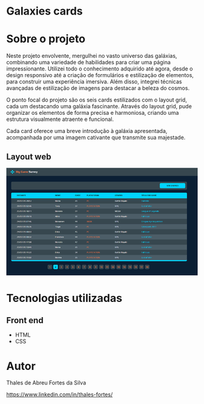 # Galaxies cards

# Sobre o projeto

Neste projeto envolvente, mergulhei no vasto universo das galáxias, combinando uma variedade de habilidades para criar uma página impressionante. Utilizei todo o conhecimento adquirido até agora, desde o design responsivo até a criação de formulários e estilização de elementos, para construir uma experiência imersiva. Além disso, integrei técnicas avançadas de estilização de imagens para destacar a beleza do cosmos.

O ponto focal do projeto são os seis cards estilizados com o layout grid, cada um destacando uma galáxia fascinante. Através do layout grid, pude organizar os elementos de forma precisa e harmoniosa, criando uma estrutura visualmente atraente e funcional.

Cada card oferece uma breve introdução à galáxia apresentada, acompanhada por uma imagem cativante que transmite sua majestade. 

## Layout web
![Web 1](https://github.com/acenelio/assets/raw/main/sds1/web1.png)

# Tecnologias utilizadas

## Front end
- HTML 
- CSS

# Autor

Thales de Abreu Fortes da Silva

https://www.linkedin.com/in/thales-fortes/